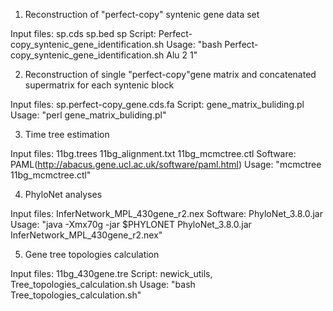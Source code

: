 1. Reconstruction of "perfect-copy" syntenic gene data set

Input files: sp.cds sp.bed sp
Script: Perfect-copy_syntenic_gene_identification.sh
Usage: "bash Perfect-copy_syntenic_gene_identification.sh  Alu 2 1"


2. Reconstruction of single "perfect-copy"gene matrix and concatenated supermatrix for each syntenic block

Input files: sp.perfect-copy_gene.cds.fa
Script: gene_matrix_buliding.pl
Usage: "perl gene_matrix_buliding.pl"


3. Time tree estimation

Input files: 11bg.trees 11bg_alignment.txt 11bg_mcmctree.ctl
Software: PAML(http://abacus.gene.ucl.ac.uk/software/paml.html)
Usage: "mcmctree 11bg_mcmctree.ctl"


4. PhyloNet analyses

Input files: InferNetwork_MPL_430gene_r2.nex
Software: PhyloNet_3.8.0.jar
Usage: "java -Xmx70g -jar $PHYLONET PhyloNet_3.8.0.jar InferNetwork_MPL_430gene_r2.nex"


5. Gene tree topologies calculation

Input files: 11bg_430gene.tre
Script: newick_utils, Tree_topologies_calculation.sh
Usage: "bash Tree_topologies_calculation.sh"